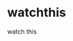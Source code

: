 watchthis
=========

watch this
















































































































































